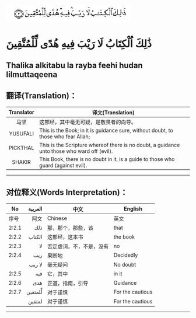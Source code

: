 ![002_002](images/002_002.gif)
# ذَٰلِكَ اُلْكِتَابُ لَا رَيْبَ فِيهِ هُدًى لِّلْمُتَّقِينَ
## Thalika alkitabu la rayba feehi hudan lilmuttaqeena
## 翻译(Translation)：
|Translator | 译文(Translation)|
|:---:|---|
|马坚  |	这部经，其中毫无可疑，是敬畏者的向导。|
|YUSUFALI  |	This is the Book; in it is guidance sure, without doubt, to those who fear Allah; |
|PICKTHAL  |	This is the Scripture whereof there is no doubt, a guidance unto those who ward off (evil). |
|SHAKIR  |	This Book, there is no doubt in it, is a guide to those who guard (against evil).|
---
## 对位释义(Words Interpretation)：
|No | العربية | 中文 | English|
|---|---:|---|---|
|序号|阿文|Chinese|英文|
|2:2.1 |	ذلك |	那，那个，那些，该 |	that|
|2:2.2 |	الكتاب	 | 这部经，这本书 |	the book|
|2:2.3 |	لا |	否定虚词，不，不是，没有 |	no|
|2:2.4 |	ريب |	果断地 |	Decidedly|
|  |	لا ريب	 | 毫无疑问 |	No doubt|
|2:2.5 |	فيه |	它，其中 |	in it|
|2:2.6 |	هدى |	正道，指南，引导 |	Guidance|
|2:2.7 |	لِّلمتقين |	对于谨慎 |	For the cautious|
|  |	لمتقين |	对于谨慎 |	For the cautious|
---
